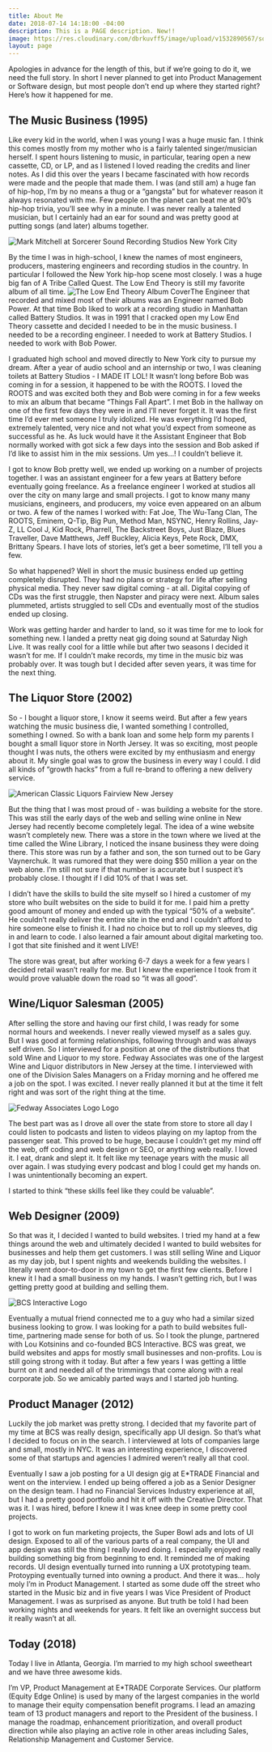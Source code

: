 ```yaml
---
title: About Me
date: 2018-07-14 14:18:00 -04:00
description: This is a PAGE description. New!!
image: https://res.cloudinary.com/dbrkuvff5/image/upload/v1532890567/social-images/linkedin-post-img-test.jpg
layout: page
---
```


<p class="message">
Apologies in advance for the length of this, but if we’re going to do it, we need the full story. In short I never planned to get into Product Management or Software design, but most people don’t end up where they started right? Here’s how it happened for me.
</p>

## The Music Business (1995)

Like every kid in the world, when I was young I was a huge music fan. I think this comes mostly from my mother who is a fairly talented singer/musician herself. I spent hours listening to music, in particular, tearing open a new cassette, CD, or LP, and as I listened I loved reading the credits and liner notes. As I did this over the years I became fascinated with how records were made and the people that made them. I was (and still am) a huge fan of hip-hop, I’m by no means a thug or a “gangsta” but for whatever reason it always resonated with me. Few people on the planet can beat me at 90’s hip-hop trivia, you’ll see why in a minute. I was never really a talented musician, but I certainly had an ear for sound and was pretty good at putting songs (and later) albums together.

<img src="https://res.cloudinary.com/dbrkuvff5/image/upload/f_auto,q_auto/v1531684667/page-images/Mark%20Mitchell%20at%20Sorcerer%20Sound%20Recording%20Studios.jpg" alt="Mark Mitchell at Sorcerer Sound Recording Studios New York City" class="cld-responsive">

By the time I was in high-school, I knew the names of most engineers, producers, mastering engineers and recording studios in the country. In particular I followed the New York hip-hop scene most closely. I was a huge big fan of A Tribe Called Quest. The Low End Theory is still my favorite album of all time. <img src="https://res.cloudinary.com/dbrkuvff5/image/upload/f_auto,q_auto/page-images/v1531702952/low-end-theory-album-cover.png" alt="The Low End Theory Album Cover" class="cld-responsive">The Engineer that recorded and mixed most of their albums was an Engineer named Bob Power. At that time Bob liked to work at a recording studio in Manhattan called Battery Studios. It was in 1991 that I cracked open my Low End Theory cassette and decided I needed to be in the music business. I needed to be a recording engineer. I needed to work at Battery Studios. I needed to work with Bob Power.

I graduated high school and moved directly to New York city to pursue my dream. After a year of audio school and an internship or two, I was cleaning toilets at Battery Studios - I MADE IT LOL! It wasn’t long before Bob was coming in for a session, it happened to be with the ROOTS. I loved the ROOTS and was excited both they and Bob were coming in for a few weeks to mix an album that became “Things Fall Apart”. I met Bob in the hallway on one of the first few days they were in and I’ll never forget it. It was the first time I’d ever met someone I truly idolized. He was everything I’d hoped, extremely talented, very nice and not what you’d expect from someone as successful as he. As luck would have it the Assistant Engineer that Bob normally worked with got sick a few days into the session and Bob asked if I’d like to assist him in the mix sessions. Um yes…! I couldn’t believe it.

I got to know Bob pretty well, we ended up working on a number of projects together. I was an assistant engineer for a few years at Battery before eventually going freelance. As a freelance engineer I worked at studios all over the city on many large and small projects. I got to know many many musicians, engineers, and producers, my voice even appeared on an album or two. A few of the names I worked with: Fat Joe, The Wu-Tang Clan, The ROOTS, Eminem, Q-Tip, Big Pun, Method Man, NSYNC, Henry Rollins, Jay-Z, LL Cool J, Kid Rock, Pharrell, The Backstreet Boys, Just Blaze, Blues Traveller, Dave Matthews, Jeff Buckley, Alicia Keys, Pete Rock, DMX, Brittany Spears. I have lots of stories, let’s get a beer sometime, I’ll tell you a few.

So what happened? Well in short the music business ended up getting completely disrupted. They had no plans or strategy for life after selling physical media. They never saw digital coming - at all. Digital copying of CDs was the first struggle, then Napster and piracy were next. Album sales plummeted, artists struggled to sell CDs and eventually most of the studios ended up closing.

Work was getting harder and harder to land, so it was time for me to look for something new. I landed a pretty neat gig doing sound at Saturday Nigh Live. It was really cool for a little while but after two seasons I decided it wasn’t for me. If I couldn’t make records, my time in the music biz was probably over. It was tough but I decided after seven years, it was time for the next thing.

## The Liquor Store (2002)

So - I bought a liquor store, I know it seems weird. But after a few years watching the music business die, I wanted something I controlled, something I owned. So with a bank loan and some help form my parents I bought a small liquor store in North Jersey. It was so exciting, most people thought I was nuts, the others were excited by my enthusiasm and energy about it. My single goal was to grow the business in every way I could. I did all kinds of “growth hacks” from a full re-brand to offering a new delivery service.

<img src="https://res.cloudinary.com/dbrkuvff5/image/upload/f_auto,q_auto/v1531699738/page-images/liquor-store-final.jpg" alt="American Classic Liquors Fairview New Jersey" class="cld-responsive">

But the thing that I was most proud of - was building a website for the store. This was still the early days of the web and selling wine online in New Jersey had recently become completely legal. The idea of a wine website wasn’t completely new. There was a store in the town where we lived at the time called the Wine Library, I noticed the insane business they were doing there. This store was run by a father and son, the son turned out to be Gary Vaynerchuk. It was rumored that they were doing $50 million a year on the web alone. I’m still not sure if that number is accurate but I suspect it’s probably close. I thought if I did 10% of that I was set.

I didn’t have the skills to build the site myself so I hired a customer of my store who built websites on the side to build it for me. I paid him a pretty good amount of money and ended up with the typical “50% of a website”. He couldn’t really deliver the entire site in the end and I couldn’t afford to hire someone else to finish it. I had no choice but to roll up my sleeves, dig in and learn to code. I also learned a fair amount about digital marketing too. I got that site finished and it went LIVE!

The store was great, but after working 6-7 days a week for a few years I decided retail wasn’t really for me. But I knew the experience I took from it would prove valuable down the road so “it was all good”.

## Wine/Liquor Salesman (2005)

After selling the store and having our first child, I was ready for some normal hours and weekends. I never really viewed myself as a sales guy. But I was good at forming relationships, following through and was always self driven. So I interviewed for a position at one of the distributions that sold Wine and Liquor to my store. Fedway Associates was one of the largest Wine and Liquor distributors in New Jersey at the time. I interviewed with one of the Division Sales Managers on a Friday morning and he offered me a job on the spot. I was excited. I never really planned it but at the time it felt right and was sort of the right thing at the time.

<img src="https://res.cloudinary.com/dbrkuvff5/image/upload/f_auto,q_auto/v1531701629/page-images/fedway-associates-logo.png" alt="Fedway Associates Logo Logo" class="cld-responsive">

The best part was as I drove all over the state from store to store all day I could listen to podcasts and listen to videos playing on my laptop from the passenger seat. This proved to be huge, because I couldn’t get my mind off the web, off coding and web design or SEO, or anything web really. I loved it. I eat, drank and slept it. It felt like my teenage years with the music all over again. I was studying every podcast and blog I could get my hands on. I was unintentionally becoming an expert.

I started to think “these skills feel like they could be valuable”.

## Web Designer (2009)

So that was it, I decided I wanted to build websites. I tried my hand at a few things around the web and ultimately decided I wanted to build websites for businesses and help them get customers. I was still selling Wine and Liquor as my day job, but I spent nights and weekends building the websites. I literally went door-to-door in my town to get the first few clients. Before I knew it I had a small business on my hands. I wasn’t getting rich, but I was getting pretty good at building and selling them.

<img src="https://res.cloudinary.com/dbrkuvff5/image/upload/f_auto,q_auto/v1531701347/page-images/bcs-interactive-logo.png" alt="BCS Interactive Logo" class="cld-responsive">

Eventually a mutual friend connected me to a guy who had a similar sized business looking to grow. I was looking for a path to build websites full-time, partnering made sense for both of us. So I took the plunge, partnered with Lou Kotsinins and co-founded BCS Interactive. BCS was great, we build websites and apps for mostly small businesses and non-profits. Lou is still going strong with it today. But after a few years I was getting a little burnt on it and needed all of the trimmings that come along with a real corporate job. So we amicably parted ways and I started job hunting.

## Product Manager (2012)

Luckily the job market was pretty strong. I decided that my favorite part of my time at BCS was really design, specifically app UI design. So that’s what I decided to focus on in the search. I interviewed at lots of companies large and small, mostly in NYC. It was an interesting experience, I discovered some of that startups and agencies I admired weren’t really all that cool.

Eventually I saw a job posting for a UI design gig at E\*TRADE Financial and went on the interview. I ended up being offered a job as a Senior Designer on the design team. I had no Financial Services Industry experience at all, but I had a pretty good portfolio and hit it off with the Creative Director.  That was it. I was hired, before I knew it I was knee deep in some pretty cool projects.

I got to work on fun marketing projects, the Super Bowl ads and lots of UI design. Exposed to all of the various parts of a real company, the UI and app design was still the thing I really loved doing. I especially enjoyed really building something big from beginning to end. It reminded me of making records. UI design eventually turned into running a UX prototyping team. Protoyping eventually turned into owning a product. And there it was… holy moly I’m in Product Management. I started as some dude off the street who started in the Music biz and in five years I was Vice President of Product Management. I was as surprised as anyone. But truth be told I had been working nights and weekends for years. It felt like an overnight success but it really wasn’t at all.

## Today (2018)

Today I live in Atlanta, Georgia. I’m married to my high school sweetheart and we have three awesome kids.

I’m VP, Product Management at E\*TRADE Corporate Services. Our platform (Equity Edge Online) is used by many of the largest companies in the world to manage their equity compensation benefit programs. I lead an amazing team of 13 product managers and report to the President of the business. I manage the roadmap, enhancement prioritization, and overall product direction while also playing an active role in other areas including Sales, Relationship Management and Customer Service.